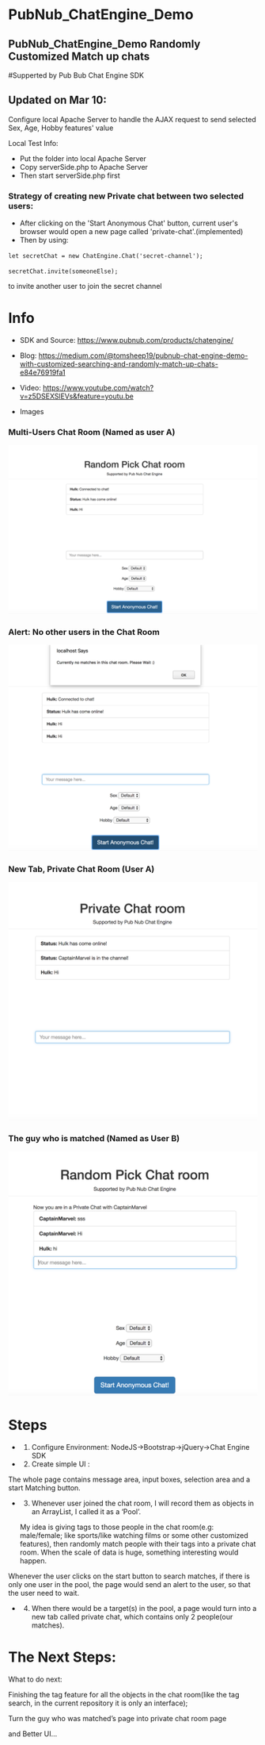 PubNub_ChatEngine_Demo
====
PubNub_ChatEngine_Demo  Randomly Customized Match up chats
------
#Supperted by Pub Bub Chat Engine SDK

## Updated on Mar 10:

Configure local Apache Server to handle the AJAX request to send selected Sex, Age, Hobby features' value

Local Test Info: 
- Put the folder into local Apache Server
- Copy serverSide.php to Apache Server
- Then start serverSide.php first

### Strategy of creating new Private chat between two selected users:

- After clicking on the 'Start Anonymous Chat' button, current user's browser would open a new page called 'private-chat'.(implemented)
- Then by using:

`let secretChat = new ChatEngine.Chat('secret-channel'); `

`secretChat.invite(someoneElse);`

to invite another user to join the secret channel
 

# Info
- SDK and Source: https://www.pubnub.com/products/chatengine/

- Blog: https://medium.com/@tomsheep19/pubnub-chat-engine-demo-with-customized-searching-and-randomly-match-up-chats-e84e76919fa1

- Video: https://www.youtube.com/watch?v=z5DSEXSlEVs&feature=youtu.be

- Images
### Multi-Users Chat Room (Named as user A)
![image](https://github.com/tomSheep19/ReadMe_Imgs/blob/master/1.png)



### Alert: No other users in the Chat Room
![image](https://github.com/tomSheep19/ReadMe_Imgs/blob/master/2.png)



### New Tab, Private Chat Room (User A)
![image](https://github.com/tomSheep19/ReadMe_Imgs/blob/master/3.png)



### The guy who is matched (Named as User B)
![image](https://github.com/tomSheep19/ReadMe_Imgs/blob/master/4.png)



# Steps

- 1. Configure Environment: NodeJS->Bootstrap->jQuery->Chat Engine SDK

- 2. Create simple UI :

The whole page contains message area, input boxes, selection area and a start Matching button.

- 3. Whenever user joined the chat room, I will record them as objects in an ArrayList, I called it as a ‘Pool’.

    My idea is giving tags to those people in the chat room(e.g: male/female; like sports/like watching films or some other customized features), then randomly match people with their tags into a private chat room. When the scale of data is huge, something interesting would happen.

Whenever the user clicks on the start button to search matches, if there is only one user in the pool, the page would send an alert to the user, so that the user need to wait.

- 4. When there would be a target(s) in the pool, a page would turn into a new tab called private chat, which contains only 2 people(our matches).

# The Next Steps:

What to do next:

Finishing the tag feature for all the objects in the chat room(like the tag search, in the current repository it is only an interface);

Turn the guy who was matched’s page into private chat room page

and Better UI…
